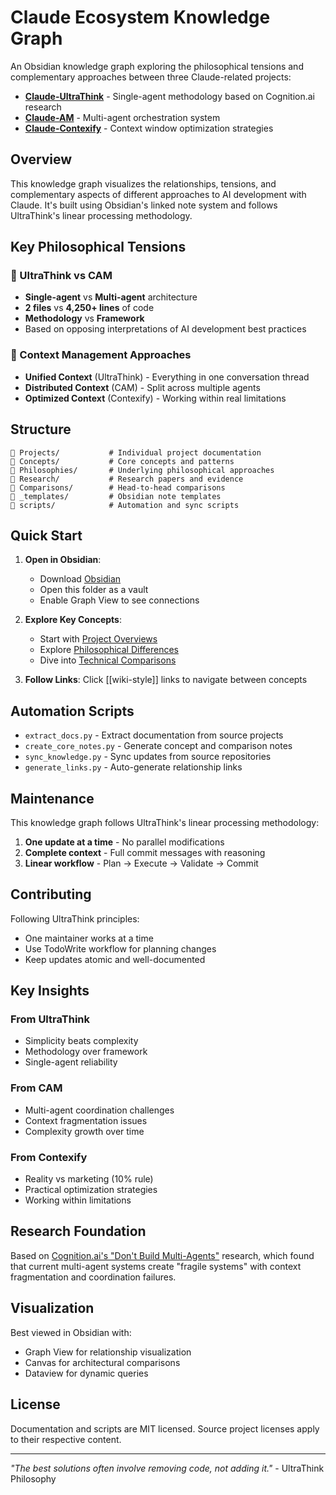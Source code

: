 # Claude Ecosystem Knowledge Graph

An Obsidian knowledge graph exploring the philosophical tensions and complementary approaches between three Claude-related projects:

- **[Claude-UltraThink](Projects/Claude-UltraThink/)** - Single-agent methodology based on Cognition.ai research
- **[Claude-AM](Projects/Claude-AM/)** - Multi-agent orchestration system
- **[Claude-Contexify](Projects/Claude-Contexify/)** - Context window optimization strategies

## Overview

This knowledge graph visualizes the relationships, tensions, and complementary aspects of different approaches to AI development with Claude. It's built using Obsidian's linked note system and follows UltraThink's linear processing methodology.

## Key Philosophical Tensions

### 🥊 UltraThink vs CAM
- **Single-agent** vs **Multi-agent** architecture
- **2 files** vs **4,250+ lines** of code
- **Methodology** vs **Framework**
- Based on opposing interpretations of AI development best practices

### 🧩 Context Management Approaches
- **Unified Context** (UltraThink) - Everything in one conversation thread
- **Distributed Context** (CAM) - Split across multiple agents
- **Optimized Context** (Contexify) - Working within real limitations

## Structure

```
📁 Projects/           # Individual project documentation
📁 Concepts/           # Core concepts and patterns
📁 Philosophies/       # Underlying philosophical approaches
📁 Research/           # Research papers and evidence
📁 Comparisons/        # Head-to-head comparisons
📁 _templates/         # Obsidian note templates
📄 scripts/            # Automation and sync scripts
```

## Quick Start

1. **Open in Obsidian**: 
   - Download [Obsidian](https://obsidian.md)
   - Open this folder as a vault
   - Enable Graph View to see connections

2. **Explore Key Concepts**:
   - Start with [Project Overviews](Projects/)
   - Explore [Philosophical Differences](Philosophies/)
   - Dive into [Technical Comparisons](Comparisons/)

3. **Follow Links**: Click [[wiki-style]] links to navigate between concepts

## Automation Scripts

- `extract_docs.py` - Extract documentation from source projects
- `create_core_notes.py` - Generate concept and comparison notes
- `sync_knowledge.py` - Sync updates from source repositories
- `generate_links.py` - Auto-generate relationship links

## Maintenance

This knowledge graph follows UltraThink's linear processing methodology:

1. **One update at a time** - No parallel modifications
2. **Complete context** - Full commit messages with reasoning
3. **Linear workflow** - Plan → Execute → Validate → Commit

## Contributing

Following UltraThink principles:
- One maintainer works at a time
- Use TodoWrite workflow for planning changes
- Keep updates atomic and well-documented

## Key Insights

### From UltraThink
- Simplicity beats complexity
- Methodology over framework
- Single-agent reliability

### From CAM  
- Multi-agent coordination challenges
- Context fragmentation issues
- Complexity growth over time

### From Contexify
- Reality vs marketing (10% rule)
- Practical optimization strategies
- Working within limitations

## Research Foundation

Based on [Cognition.ai's "Don't Build Multi-Agents"](Research/Cognition-AI-Research.md) research, which found that current multi-agent systems create "fragile systems" with context fragmentation and coordination failures.

## Visualization

Best viewed in Obsidian with:
- Graph View for relationship visualization
- Canvas for architectural comparisons
- Dataview for dynamic queries

## License

Documentation and scripts are MIT licensed. Source project licenses apply to their respective content.

---

*"The best solutions often involve removing code, not adding it."* - UltraThink Philosophy